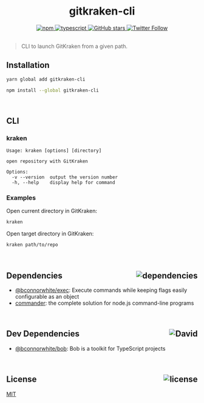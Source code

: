 <div align="center">
  <h1>gitkraken-cli</h1>
  <a href="https://npmjs.com/package/gitkraken-cli">
    <img alt="npm" src="https://img.shields.io/npm/v/gitkraken-cli.svg">
  </a>
  <a href="https://github.com/bconnorwhite/gitkraken-cli">
    <img alt="typescript" src="https://img.shields.io/github/languages/top/bconnorwhite/gitkraken-cli.svg">
  </a>
  <a href="https://github.com/bconnorwhite/gitkraken-cli">
    <img alt="GitHub stars" src="https://img.shields.io/github/stars/bconnorwhite/gitkraken-cli?label=Stars%20Appreciated%21&style=social">
  </a>
  <a href="https://twitter.com/bconnorwhite">
    <img alt="Twitter Follow" src="https://img.shields.io/twitter/follow/bconnorwhite.svg?label=%40bconnorwhite&style=social">
  </a>
</div>

<br />

> CLI to launch GitKraken from a given path.


## Installation

```bash
yarn global add gitkraken-cli
```

```bash
npm install --global gitkraken-cli
```

<br />

## CLI

### kraken

```
Usage: kraken [options] [directory]

open repository with GitKraken

Options:
  -v --version  output the version number
  -h, --help    display help for command
```

### Examples

Open current directory in GitKraken:

```bash
kraken 
```

Open target directory in GitKraken:
```bash
kraken path/to/repo
```

<br />

<h2>Dependencies<img align="right" alt="dependencies" src="https://img.shields.io/david/bconnorwhite/gitkraken-cli.svg"></h2>

- [@bconnorwhite/exec](https://www.npmjs.com/package/@bconnorwhite/exec): Execute commands while keeping flags easily configurable as an object
- [commander](https://www.npmjs.com/package/commander): the complete solution for node.js command-line programs

<br />

<h2>Dev Dependencies<img align="right" alt="David" src="https://img.shields.io/david/dev/bconnorwhite/gitkraken-cli.svg"></h2>

- [@bconnorwhite/bob](https://www.npmjs.com/package/@bconnorwhite/bob): Bob is a toolkit for TypeScript projects

<br />

<h2>License <img align="right" alt="license" src="https://img.shields.io/npm/l/gitkraken-cli.svg"></h2>

[MIT](https://opensource.org/licenses/MIT)
